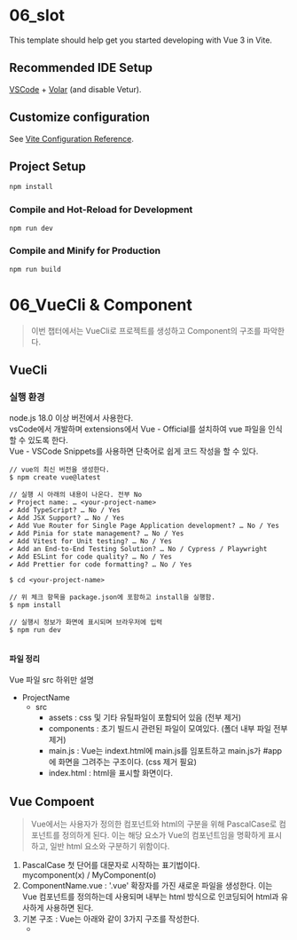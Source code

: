# 06_slot

This template should help get you started developing with Vue 3 in Vite.

## Recommended IDE Setup

[VSCode](https://code.visualstudio.com/) + [Volar](https://marketplace.visualstudio.com/items?itemName=Vue.volar) (and disable Vetur).

## Customize configuration

See [Vite Configuration Reference](https://vitejs.dev/config/).

## Project Setup

```sh
npm install
```

### Compile and Hot-Reload for Development

```sh
npm run dev
```

### Compile and Minify for Production

```sh
npm run build
```
# 06_VueCli & Component
> 이번 챕터에서는 VueCli로 프로젝트를 생성하고 Component의 구조를 파악한다.

## VueCli
### 실행 환경
node.js 18.0 이상 버전에서 사용한다. <br>
vsCode에서 개발하며 extensions에서 Vue - Official를 설치하여 vue 파일을 인식할 수 있도록 한다. <br>
Vue - VSCode Snippets를 사용하면 단축어로 쉽게 코드 작성을 할 수 있다.

```
// vue의 최신 버전을 생성한다.
$ npm create vue@latest

// 실행 시 아래의 내용이 나온다. 전부 No 
✔ Project name: … <your-project-name>
✔ Add TypeScript? … No / Yes
✔ Add JSX Support? … No / Yes
✔ Add Vue Router for Single Page Application development? … No / Yes
✔ Add Pinia for state management? … No / Yes
✔ Add Vitest for Unit testing? … No / Yes
✔ Add an End-to-End Testing Solution? … No / Cypress / Playwright
✔ Add ESLint for code quality? … No / Yes
✔ Add Prettier for code formatting? … No / Yes

$ cd <your-project-name>

// 위 체크 항목을 package.json에 포함하고 install을 실행함.
$ npm install

// 실행시 정보가 화면에 표시되며 브라우저에 입력
$ npm run dev


```

#### 파일 정리
Vue 파일 src 하위만 설명

- ProjectName
    - src
        - assets : css 및 기타 유틸파일이 포함되어 있음 (전부 제거)
        - components : 초기 빌드시 관련된 파일이 모여있다. (폴더 내부 파일 전부제거)
        - main.js : Vue는 indext.html에 main.js를 임포트하고 main.js가 #app에 화면을 그려주는 구조이다. (css 제거 필요)
        - index.html : html을 표시할 화면이다.

## Vue Compoent
> Vue에서는 사용자가 정의한 컴포넌트와 html의 구분을 위해 PascalCase로 컴포넌트를 정의하게 된다. 이는 해당 요소가 Vue의 컴포넌트임을 명확하게 표시하고, 일반 html 요소와 구분하기 위함이다.

1.  PascalCase 첫 단어를 대문자로 시작하는 표기법이다. <br> mycomponent(x) / MyComponent(o)
2. ComponentName.vue : '.vue' 확장자를 가진 새로운 파일을 생성한다. 이는 Vue 컴포넌트를 정의하는데 사용되며 내부는 html 방식으로 인코딩되어 html과 유사하게 사용하면 된다.
3. 기본 구조 : Vue는 아래와 같이 3가지 구조를 작성한다.
    - <script> : 컴포넌트의 로직을 작성하며 컴포넌트의 상태 및 메서드 라이프 사이클과 같은 내용을 작성한다.
    - <template> : 사용자에게 보여지는 화면 요소를 정의하는 곳으로 html과 유사하게 작성되지만 Vue의 디렉티브와 컴포넌트 사용하여 동적으로 데이터를 바인딩하고 조작할 수 있다. 
    - <style scope> : 컴포넌트의 스타일을 작성하며 이 스타일은 해당 컴포넌트만 적용된다.

